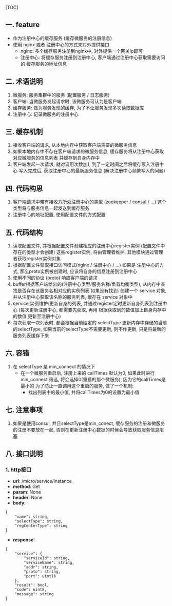 [TOC]

## 一. feature
- 作为注册中心的缓存服务 (缓存微服务的注册信息)
- 使用 nginx 或者 注册中心的方式来对外提供接口
    - nginx: 多个缓存服务注册到nginx中, 对外提供一个网关ip即可
    - 注册中心: 将缓存服务注册到注册中心, 客户端通过注册中心获取需要访问的 缓存服务的地址信息

## 二. 术语说明
1. 微服务: 服务集群中的服务 (配置服务 / 日志服务)
2. 客户端: 当微服务发起请求时, 该微服务可认为是客户端
3. 缓存服务: 做为服务发现的缓存, 为了不让服务发现多次读取数据库
4. 注册中心: 记录微服务的注册中心

## 三. 缓存机制
1. 接收客户端的请求, 从本地内存中获取客户端需要的微服务信息
2. 如果本地内存中不存在客户端请求的微服务信息, 缓存服务将从注册中心获取对应微服务的信息列表
    并缓存到自身内存中
3. 客户端发起一次请求, 就对调用次数加1, 到了一定时间之后将缓存写入注册中心
    写入完成后, 获取注册中心的最新服务信息 (解决注册中心频繁写入的问题)

## 四. 代码构思
1. 客户端请求中带有接收方所处注册中心的类型 (zookeeper / consul / ...)
    这个类型将与服务信息一起发送到缓存服务
2. 注册中心的地址配置, 使用配置文件的方式配置

## 五. 代码结构
1. 读取配置文件, 并根据配置文件创建相应的注册中心register实例 (配置文件中存在的类型才会创建)
    这些register实例, 将由管理者维护, 其他模块通过管理者获取register实例对象
2. 根据配置文件获取接口访问模式(nginx / 注册中心 / ...)
    如果是 注册中心的方式, 那么proto实例被创建时, 应该将自身的信息注册到注册中心
3. 使用不同的协议 (proto) 响应客户端的请求
4. buffer根据客户端给出的(注册中心类型/服务名称/负载均衡类型), 从内存中查找是否存在该服务名相对应的实例列表
    如果没有找到: 创建一个 service 对象, 并从注册中心获取该名称的服务列表, 缓存在 service 对象中
5. service 实例维护/更新自身的列表, 并通过register定时更新自身列表到注册中心
    (每次更新注册中心, 都需要先获取, 再用 根据获取到的数值加上自身内存中的数值 更新至注册中心)
6. 每次获取一次列表时, 都会根据当前给定的 selectType 更新内存中存储的当前的selectType, 如果当前的selectType不需要更新, 则不作更新, 只是将最新的服务列表缓存下来

## 六. 容错
1. 在 selectType 是 min_connect 的情况下
    - 在一个微服务重启后, 注册上来的 callTimes 默认为0, 如果此时进行 min_connect 筛选, 将会选择0(重启的那个微服务), 因为它的callTimes是最小的
    为了防止一直调用这个重启的服务, 做了一个机制:
        - 找出列表中的最小值, 并将callTimes为0的设置为最小值

## 七. 注意事项
1. 如果是使用consul, 并且selectType是min_conect, 缓存服务的注册和微服务的注册不要放在一起, 否则在更新注册中心数据的时候会导致获取服务信息阻塞

## 八. 接口说明
### 1. http接口
- **url**: /micro/service/instance
- **method**: Get
- **param**: None
- **header**: None
- **body**:
```
{
    "name": string,
    "selectType": string,
    "regCenterType": string
}
```
- **response**:
```
{
    "service": {
        "serviceId": string,
        "serviceName": string,
        "addr": string,
        "proto": string,
        "port": uint16
    },
    "result": bool,
    "code": uint8,
    "message": string
}
```

